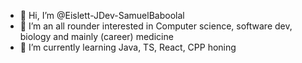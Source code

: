 - 👋 Hi, I’m @Eislett-JDev-SamuelBaboolal
- 👀 I’m an all rounder interested in Computer science, software dev, biology and mainly (career) medicine
- 🌱 I’m currently learning Java, TS, React, CPP honing
